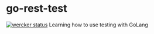 # go-rest-test
[![wercker status](https://app.wercker.com/status/4d337b277544c4bacaa7339df4b9913f/s/master "wercker status")](https://app.wercker.com/project/byKey/4d337b277544c4bacaa7339df4b9913f)
Learning how to use testing with GoLang
